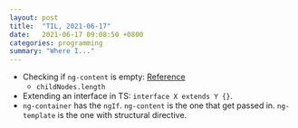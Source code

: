```yaml
---
layout: post
title:  "TIL, 2021-06-17"
date:   2021-06-17 09:08:50 +0800
categories: programming
summary: "Where I..."
---
```


- Checking if `ng-content` is empty: [Reference](https://stackoverflow.com/questions/35107211/in-angular-2-how-to-check-whether-ng-content-is-empty)
  - `childNodes.length`
- Extending an interface in TS: `interface X extends Y {}`.
- `ng-container` has the `ngIf`. `ng-content` is the one that get passed in. `ng-template` is the one with structural directive.
